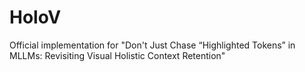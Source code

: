 # HoloV
Official implementation for "Don't Just Chase “Highlighted Tokens” in MLLMs: Revisiting Visual Holistic Context Retention"
